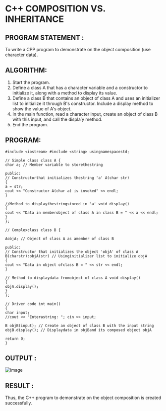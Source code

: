 # C++ COMPOSITION VS. INHERITANCE

## PROGRAM STATEMENT :

To write a CPP program to demonstrate on the object composition (use character data).

## ALGORITHM:  

1.	Start the program.
2.	Define a class A that has a character variable and a constructor to initialize it, along with a method to display its value.
3.	Define a class B that contains an object of class A and uses an initializer list to initialize it through B's constructor. Include a display method to show the value of A's object.
4.	In the main function, read a character input, create an object of class B with this input, and call the displa’y method.
5.	End the program.

## PROGRAM:
```
#include <iostream> #include <string> usingnamespacestd;

// Simple class class A {
char a; // Member variable to storethestring

public:
// Constructorthat initializes thestring 'a' A(char str)
{
a = str;
cout << "Constructor A(char a) is invoked" << endl;
}

//Method to displaythestringstored in 'a' void display()
{
cout << "Data in memberobject of class A in class B = " << a << endl;
}
};

// Complexclass class B {
 
AobjA; // Object of class A as amember of class B

public:
// Constructor that initializes the object 'objA' of class A B(charstr):objA(str) // Usinginitializer list to initialize objA
{
cout << "Data in object ofclass B = " << str << endl;
}

// Method to displaydata fromobject of class A void display()
{
objA.display();
}
};

// Driver code int main()
{
char input;
//cout << "Enterastring: "; cin >> input;

B objB(input); // Create an object of class B with the input string objB.display(); // Displaydata in objBand its composed object objA

return 0;
}
```
## OUTPUT :
![image](https://github.com/user-attachments/assets/1f8c3e0a-187a-4681-a9ad-3df7c0f2373d)

## RESULT :

Thus, the C++ program to demonstrate on the object composition is created successfully.


